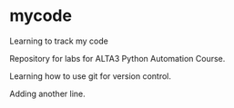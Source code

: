 # mycode
Learning to track my code

Repository for labs for ALTA3 Python Automation Course.

Learning how to use git for version control.

Adding another line.
